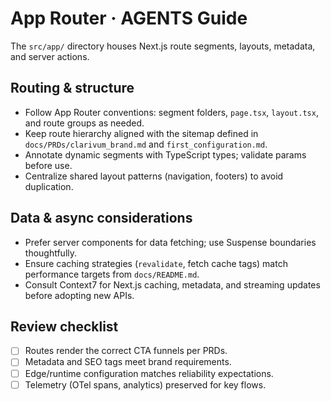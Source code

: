 # App Router · AGENTS Guide

The `src/app/` directory houses Next.js route segments, layouts, metadata, and server actions.

## Routing & structure

- Follow App Router conventions: segment folders, `page.tsx`, `layout.tsx`, and route groups as needed.
- Keep route hierarchy aligned with the sitemap defined in `docs/PRDs/clarivum_brand.md` and `first_configuration.md`.
- Annotate dynamic segments with TypeScript types; validate params before use.
- Centralize shared layout patterns (navigation, footers) to avoid duplication.

## Data & async considerations

- Prefer server components for data fetching; use Suspense boundaries thoughtfully.
- Ensure caching strategies (`revalidate`, fetch cache tags) match performance targets from `docs/README.md`.
- Consult Context7 for Next.js caching, metadata, and streaming updates before adopting new APIs.

## Review checklist

- [ ] Routes render the correct CTA funnels per PRDs.
- [ ] Metadata and SEO tags meet brand requirements.
- [ ] Edge/runtime configuration matches reliability expectations.
- [ ] Telemetry (OTel spans, analytics) preserved for key flows.
